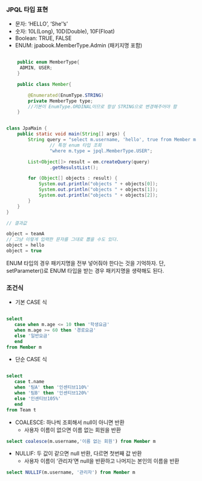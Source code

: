 ### JPQL 타입 표현

* 문자: ‘HELLO’, ‘She’’s’ 
* 숫자: 10L(Long), 10D(Double), 10F(Float) 
* Boolean: TRUE, FALSE 
* ENUM: jpabook.MemberType.Admin (패키지명 포함) 

```java

	public enum MemberType{
	 ADMIN, USER;
	}

	public class Member{

		@Enumerated(EnumType.STRING)
		private MemberType type;
		//기본이 EnumType.ORDINAL이므로 항상 STRING으로 변경해주어야 함
	}


```

```java

class JpaMain {
    public static void main(String[] args) {
        String query = "select m.username, 'hello', true from Member m " +
                // 특정 enum 타입 조회
                "where m.type = jpql.MemberType.USER";

        List<Object[]> result = em.createQuery(query)
                .getResulstList();

        for (Object[] objects : result) {
            System.out.println("objects " + objects[0]);
            System.out.println("objects " + objects[1]);
            System.out.println("objects " + objects[2]);
        }
    }
}

// 결과값

object = teamA
// 그냥 이렇게 입력한 문자를 그대로 뽑을 수도 있다.
object = hello
object = true

```

ENUM 타입의 경우 패키지명을 전부 넣어줘야 한다는 것을 기억하자. 단, setParameter()로 ENUM 타입을 받는 경우 패키지명을 생략해도 된다.



### 조건식

- 기본 CASE 식

```sql

select
   case when m.age <= 10 then '학생요금'
   when m.age >= 60 then '경로요금'
   else '일반요금'
   end
from Member m

```

- 단순 CASE 식

```sql

select
   case t.name 
   when '팀A' then '인센티브110%'
   when '팀B' then '인센티브120%'
   else '인센티브105%'
   end
from Team t

```
* COALESCE: 하나씩 조회해서 null이 아니면 반환
  * 사용자 이름이 없으면 이름 없는 회원을 반환
```sql
select coalesce(m.username,'이름 없는 회원') from Member m
```

* NULLIF: 두 값이 같으면 null 반환, 다르면 첫번째 값 반환
  * 사용자 이름이 ‘관리자’면 null을 반환하고 나머지는 본인의 이름을 반환
```sql
select NULLIF(m.username, '관리자') from Member m
```
